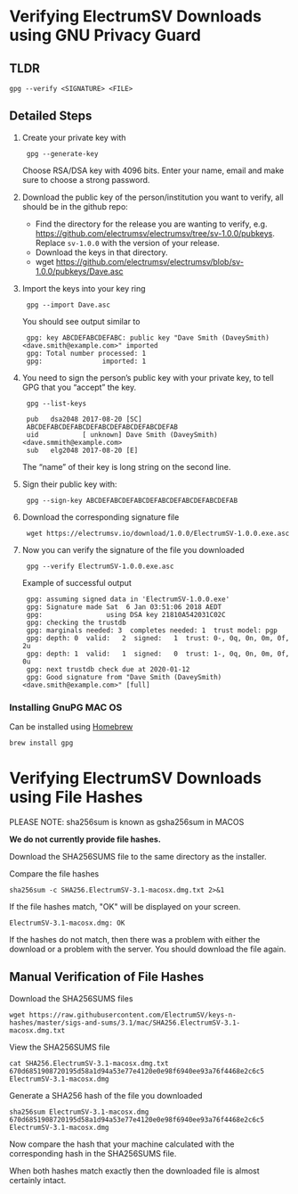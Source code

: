 # Verifying ElectrumSV Downloads using GNU Privacy Guard

## TLDR

    gpg --verify <SIGNATURE> <FILE>

## Detailed Steps
1. Create your private key with

        gpg --generate-key

    Choose RSA/DSA key with 4096 bits.
    Enter your name, email and make sure to choose a strong password.

2. Download the public key of the person/institution you want to verify, all should be in the github repo:

    * Find the directory for the release you are wanting to verify, e.g. https://github.com/electrumsv/electrumsv/tree/sv-1.0.0/pubkeys.  Replace `sv-1.0.0` with the version of your release.
    * Download the keys in that directory.
    * wget https://github.com/electrumsv/electrumsv/blob/sv-1.0.0/pubkeys/Dave.asc

3. Import the keys into your key ring

        gpg --import Dave.asc

    You should see output similar to

        gpg: key ABCDEFABCDEFABC: public key "Dave Smith (DaveySmith)         <dave.smith@example.com>" imported
        gpg: Total number processed: 1
        gpg:               imported: 1

4. You need to sign the person’s public key with your private key, to tell GPG that you “accept” the key.

        gpg --list-keys

        pub   dsa2048 2017-08-20 [SC]
        ABCDEFABCDEFABCDEFABCDEFABCDEFABCDEFAB
        uid           [ unknown] Dave Smith (DaveySmith) <dave.smmith@example.com>
        sub   elg2048 2017-08-20 [E]

    The “name” of their key is long string on the second line.

5. Sign their public key with:

        gpg --sign-key ABCDEFABCDEFABCDEFABCDEFABCDEFABCDEFAB

6. Download the corresponding signature file

        wget https://electrumsv.io/download/1.0.0/ElectrumSV-1.0.0.exe.asc

7. Now you can verify the signature of the file you downloaded

        gpg --verify ElectrumSV-1.0.0.exe.asc

    Example of successful output

        gpg: assuming signed data in 'ElectrumSV-1.0.0.exe'
        gpg: Signature made Sat  6 Jan 03:51:06 2018 AEDT
        gpg:                using DSA key 21810A542031C02C
        gpg: checking the trustdb
        gpg: marginals needed: 3  completes needed: 1  trust model: pgp
        gpg: depth: 0  valid:   2  signed:   1  trust: 0-, 0q, 0n, 0m, 0f, 2u
        gpg: depth: 1  valid:   1  signed:   0  trust: 1-, 0q, 0n, 0m, 0f, 0u
        gpg: next trustdb check due at 2020-01-12
        gpg: Good signature from "Dave Smith (DaveySmith) <dave.smith@example.com>" [full]

### Installing GnuPG MAC OS
Can be installed using [Homebrew](https://brew.sh/)

    brew install gpg

# Verifying ElectrumSV Downloads using File Hashes
PLEASE NOTE: sha256sum is known as gsha256sum in MACOS

**We do not currently provide file hashes.**

Download the SHA256SUMS file to the same directory as the installer.


Compare the file hashes

    sha256sum -c SHA256.ElectrumSV-3.1-macosx.dmg.txt 2>&1

If the file hashes match, "OK" will be displayed on your screen.

    ElectrumSV-3.1-macosx.dmg: OK

If the hashes do not match, then there was a problem with either the download or a problem with the server. You should download the file again.

## Manual Verification of File Hashes

Download the SHA256SUMS files

    wget https://raw.githubusercontent.com/ElectrumSV/keys-n-hashes/master/sigs-and-sums/3.1/mac/SHA256.ElectrumSV-3.1-macosx.dmg.txt

View the SHA256SUMS file

    cat SHA256.ElectrumSV-3.1-macosx.dmg.txt
    670d6851908720195d58a1d94a53e77e4120e0e98f6940ee93a76f4468e2c6c5  ElectrumSV-3.1-macosx.dmg

Generate a SHA256 hash of the file you downloaded

    sha256sum ElectrumSV-3.1-macosx.dmg
    670d6851908720195d58a1d94a53e77e4120e0e98f6940ee93a76f4468e2c6c5  ElectrumSV-3.1-macosx.dmg

Now compare the hash that your machine calculated with the corresponding hash in the SHA256SUMS file.

When both hashes match exactly then the downloaded file is almost certainly intact.
